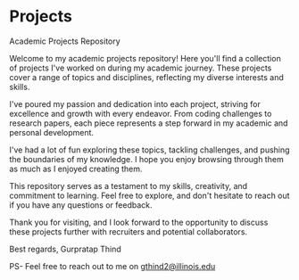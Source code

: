 # Projects
Academic Projects Repository

Welcome to my academic projects repository! Here you'll find a collection of projects I've worked on during my academic journey. These projects cover a range of topics and disciplines, reflecting my diverse interests and skills.

I've poured my passion and dedication into each project, striving for excellence and growth with every endeavor. From coding challenges to research papers, each piece represents a step forward in my academic and personal development.

I've had a lot of fun exploring these topics, tackling challenges, and pushing the boundaries of my knowledge. I hope you enjoy browsing through them as much as I enjoyed creating them.

This repository serves as a testament to my skills, creativity, and commitment to learning. Feel free to explore, and don't hesitate to reach out if you have any questions or feedback.

Thank you for visiting, and I look forward to the opportunity to discuss these projects further with recruiters and potential collaborators.

Best regards,
Gurpratap Thind

PS- Feel free to reach out to me on gthind2@illinois.edu
